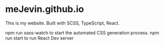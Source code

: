# meJevin.github.io
This is my website. Built with SCSS, TypeScript, React.

npm run sass-watch to start the automated CSS generation process.
npm run start to run React Dev server

